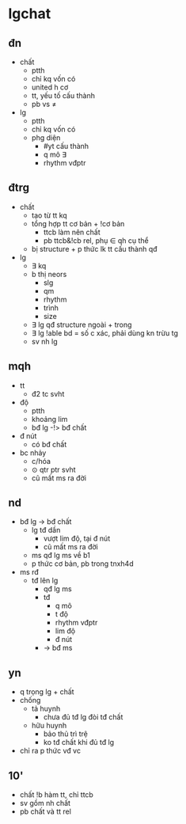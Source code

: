 # lgchat

## đn

- chất
  - ptth
  - chỉ kq vốn có
  - united h cơ
  - tt, yếu tố cấu thành
  - pb vs $\ne$
- lg
  - ptth
  - chỉ kq vốn có
  - phg diện
    - #yt cấu thành
    - q mô $\exists$
    - rhythm vđptr

## đtrg

- chất
  - tạo từ tt kq
  - tổng hợp tt cơ bản + !cơ bản
    - ttcb làm nên chất
    - pb ttcb&!cb rel, phụ $\in$ qh cụ thể
  - bị structure + p thức lk tt cấu thành qđ
- lg
  - $\exists$ kq
  - b thị neors
    - slg
    - qm
    - rhythm
    - trình
    - size
  - $\exists$ lg qđ structure ngoài + trong
  - $\exists$ lg !able bd = số c xác, phải dùng kn trừu tg
  - sv nh lg

## mqh

- tt
  - đ2 tc svht
- độ
  - ptth
  - khoảng lim
  - bđ lg -!> bđ chất
- đ nút
  - có bđ chất
- bc nhảy
  - c/hóa
  - $\odot$ qtr ptr svht
  - cũ mất ms ra đời

## nd

- bđ lg -> bđ chất
  - lg tđ dần
    - vượt lim độ, tại đ nút
    - cũ mất ms ra đời
  - ms qđ lg ms về b1
  - p thức cơ bản, pb trong tnxh4d
- ms rđ
  - tđ lên lg
    - qđ lg ms
    - tđ
      - q mô
      - t độ
      - rhythm vđptr
      - lim độ
      - đ nút
    - -> bđ ms

## yn

- q trọng lg + chất
- chống
  - tả huynh
    - chưa đủ tđ lg đòi tđ chất
  - hữu huynh
    - bảo thủ trì trệ
    - ko tđ chất khi đủ tđ lg
- chỉ ra p thức vđ vc

## 10'

- chất !b hàm tt, chỉ ttcb
- sv gồm nh chất
- pb chất và tt rel
